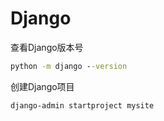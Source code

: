 # Django

查看Django版本号

```cmd
python -m django --version
```

创建Django项目

```cmd
django-admin startproject mysite
```